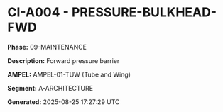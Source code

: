 # CI-A004 - PRESSURE-BULKHEAD-FWD

**Phase:** 09-MAINTENANCE

**Description:** Forward pressure barrier

**AMPEL:** AMPEL-01-TUW (Tube and Wing)

**Segment:** A-ARCHITECTURE

**Generated:** 2025-08-25 17:27:29 UTC
